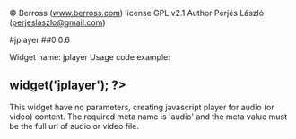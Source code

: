 © Berross (www.berross.com)
license GPL v2.1
Author Perjés László (perjeslaszlo@gmail.com)

#jplayer
##0.0.6

Widget name: jplayer
Usage code example:

## <?PHP $this->widget('jplayer'); ?>

This widget have no parameters, creating javascript player for audio (or video) content.
The required meta name is 'audio' and the meta value must be the full url of audio or video file.